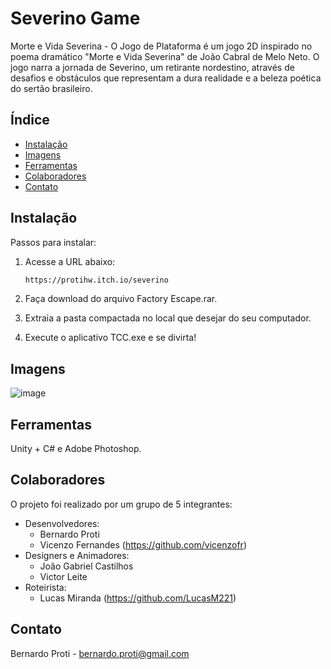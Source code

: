 # Severino Game

Morte e Vida Severina - O Jogo de Plataforma é um jogo 2D inspirado no poema dramático "Morte e Vida Severina" de João Cabral de Melo Neto. O jogo narra a jornada de Severino, um retirante nordestino, através de desafios e obstáculos que representam a dura realidade e a beleza poética do sertão brasileiro.

## Índice

- [Instalação](#instalação)
- [Imagens](#imagens)
- [Ferramentas](#ferramentas)
- [Colaboradores](#colaboradores)
- [Contato](#contato)

## Instalação

Passos para instalar:

1. Acesse a URL abaixo:
    ```sh
    https://protihw.itch.io/severino
    ```
2. Faça download do arquivo Factory Escape.rar.
   
3. Extraia a pasta compactada no local que desejar do seu computador.

4. Execute o aplicativo TCC.exe e se divirta!

## Imagens

![image](https://github.com/protihw/severino-game/assets/69305991/0727b2d2-b996-4d4d-8e8c-20ecde1e4760)
 
## Ferramentas

Unity + C# e Adobe Photoshop.

## Colaboradores

O projeto foi realizado por um grupo de 5 integrantes:

* Desenvolvedores:
  - Bernardo Proti
  - Vicenzo Fernandes (https://github.com/vicenzofr)
* Designers e Animadores:
  - João Gabriel Castilhos
  - Victor Leite
* Roteirista:
  - Lucas Miranda (https://github.com/LucasM221)

## Contato

Bernardo Proti - bernardo.proti@gmail.com

